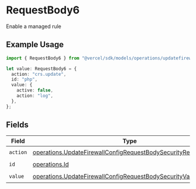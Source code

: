 # RequestBody6

Enable a managed rule

## Example Usage

```typescript
import { RequestBody6 } from "@vercel/sdk/models/operations/updatefirewallconfig.js";

let value: RequestBody6 = {
  action: "crs.update",
  id: "php",
  value: {
    active: false,
    action: "log",
  },
};
```

## Fields

| Field                                                                                                                                                | Type                                                                                                                                                 | Required                                                                                                                                             | Description                                                                                                                                          |
| ---------------------------------------------------------------------------------------------------------------------------------------------------- | ---------------------------------------------------------------------------------------------------------------------------------------------------- | ---------------------------------------------------------------------------------------------------------------------------------------------------- | ---------------------------------------------------------------------------------------------------------------------------------------------------- |
| `action`                                                                                                                                             | [operations.UpdateFirewallConfigRequestBodySecurityRequest6Action](../../models/operations/updatefirewallconfigrequestbodysecurityrequest6action.md) | :heavy_check_mark:                                                                                                                                   | N/A                                                                                                                                                  |
| `id`                                                                                                                                                 | [operations.Id](../../models/operations/id.md)                                                                                                       | :heavy_check_mark:                                                                                                                                   | N/A                                                                                                                                                  |
| `value`                                                                                                                                              | [operations.UpdateFirewallConfigRequestBodySecurityValue](../../models/operations/updatefirewallconfigrequestbodysecurityvalue.md)                   | :heavy_check_mark:                                                                                                                                   | N/A                                                                                                                                                  |